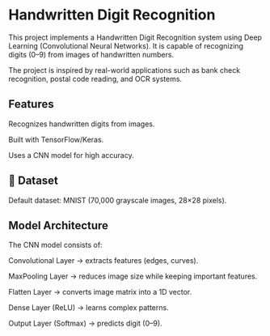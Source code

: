 
# Handwritten Digit Recognition 

This project implements a Handwritten Digit Recognition system using Deep Learning (Convolutional Neural Networks).
It is capable of recognizing digits (0–9) from images of handwritten numbers.

The project is inspired by real-world applications such as bank check recognition, postal code reading, and OCR systems.

## Features

Recognizes handwritten digits from images.

Built with TensorFlow/Keras.

Uses a CNN model for high accuracy.



## 📂 Dataset

Default dataset: MNIST
 (70,000 grayscale images, 28×28 pixels).


## Model Architecture

The CNN model consists of:

Convolutional Layer → extracts features (edges, curves).

MaxPooling Layer → reduces image size while keeping important features.

Flatten Layer → converts image matrix into a 1D vector.

Dense Layer (ReLU) → learns complex patterns.

Output Layer (Softmax) → predicts digit (0–9).
